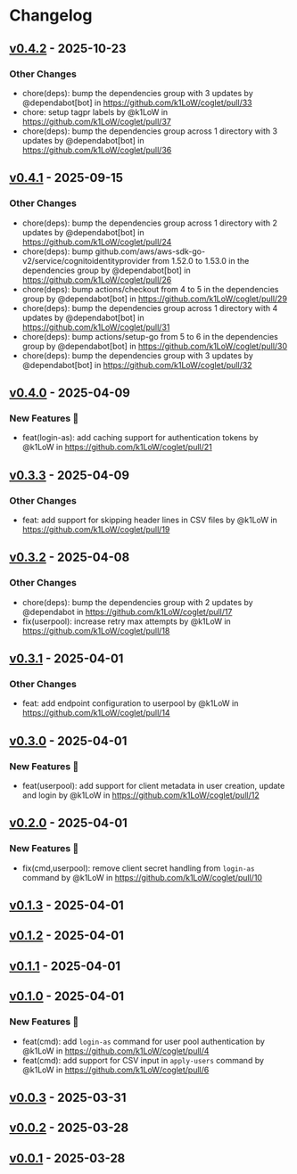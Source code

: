 # Changelog

## [v0.4.2](https://github.com/k1LoW/coglet/compare/v0.4.1...v0.4.2) - 2025-10-23
### Other Changes
- chore(deps): bump the dependencies group with 3 updates by @dependabot[bot] in https://github.com/k1LoW/coglet/pull/33
- chore: setup tagpr labels by @k1LoW in https://github.com/k1LoW/coglet/pull/37
- chore(deps): bump the dependencies group across 1 directory with 3 updates by @dependabot[bot] in https://github.com/k1LoW/coglet/pull/36

## [v0.4.1](https://github.com/k1LoW/coglet/compare/v0.4.0...v0.4.1) - 2025-09-15
### Other Changes
- chore(deps): bump the dependencies group across 1 directory with 2 updates by @dependabot[bot] in https://github.com/k1LoW/coglet/pull/24
- chore(deps): bump github.com/aws/aws-sdk-go-v2/service/cognitoidentityprovider from 1.52.0 to 1.53.0 in the dependencies group by @dependabot[bot] in https://github.com/k1LoW/coglet/pull/26
- chore(deps): bump actions/checkout from 4 to 5 in the dependencies group by @dependabot[bot] in https://github.com/k1LoW/coglet/pull/29
- chore(deps): bump the dependencies group across 1 directory with 4 updates by @dependabot[bot] in https://github.com/k1LoW/coglet/pull/31
- chore(deps): bump actions/setup-go from 5 to 6 in the dependencies group by @dependabot[bot] in https://github.com/k1LoW/coglet/pull/30
- chore(deps): bump the dependencies group with 3 updates by @dependabot[bot] in https://github.com/k1LoW/coglet/pull/32

## [v0.4.0](https://github.com/k1LoW/coglet/compare/v0.3.3...v0.4.0) - 2025-04-09
### New Features 🎉
- feat(login-as): add caching support for authentication tokens by @k1LoW in https://github.com/k1LoW/coglet/pull/21

## [v0.3.3](https://github.com/k1LoW/coglet/compare/v0.3.2...v0.3.3) - 2025-04-09
### Other Changes
- feat: add support for skipping header lines in CSV files by @k1LoW in https://github.com/k1LoW/coglet/pull/19

## [v0.3.2](https://github.com/k1LoW/coglet/compare/v0.3.1...v0.3.2) - 2025-04-08
### Other Changes
- chore(deps): bump the dependencies group with 2 updates by @dependabot in https://github.com/k1LoW/coglet/pull/17
- fix(userpool): increase retry max attempts by @k1LoW in https://github.com/k1LoW/coglet/pull/18

## [v0.3.1](https://github.com/k1LoW/coglet/compare/v0.3.0...v0.3.1) - 2025-04-01
### Other Changes
- feat: add endpoint configuration to userpool by @k1LoW in https://github.com/k1LoW/coglet/pull/14

## [v0.3.0](https://github.com/k1LoW/coglet/compare/v0.2.0...v0.3.0) - 2025-04-01
### New Features 🎉
- feat(userpool): add support for client metadata in user creation, update and login by @k1LoW in https://github.com/k1LoW/coglet/pull/12

## [v0.2.0](https://github.com/k1LoW/coglet/compare/v0.1.3...v0.2.0) - 2025-04-01
### New Features 🎉
- fix(cmd,userpool): remove client secret handling from `login-as` command by @k1LoW in https://github.com/k1LoW/coglet/pull/10

## [v0.1.3](https://github.com/k1LoW/coglet/compare/v0.1.2...v0.1.3) - 2025-04-01

## [v0.1.2](https://github.com/k1LoW/coglet/compare/v0.1.1...v0.1.2) - 2025-04-01

## [v0.1.1](https://github.com/k1LoW/coglet/compare/v0.1.0...v0.1.1) - 2025-04-01

## [v0.1.0](https://github.com/k1LoW/coglet/compare/v0.0.3...v0.1.0) - 2025-04-01
### New Features 🎉
- feat(cmd): add `login-as` command for user pool authentication by @k1LoW in https://github.com/k1LoW/coglet/pull/4
- feat(cmd): add support for CSV input in `apply-users` command by @k1LoW in https://github.com/k1LoW/coglet/pull/6

## [v0.0.3](https://github.com/k1LoW/coglet/compare/v0.0.2...v0.0.3) - 2025-03-31

## [v0.0.2](https://github.com/k1LoW/coglet/compare/v0.0.1...v0.0.2) - 2025-03-28

## [v0.0.1](https://github.com/k1LoW/coglet/commits/v0.0.1) - 2025-03-28
